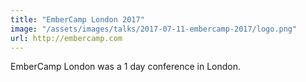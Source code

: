 ```yaml
---
title: "EmberCamp London 2017"
image: "/assets/images/talks/2017-07-11-embercamp-2017/logo.png"
url: http://embercamp.com
---
```


EmberCamp London was a 1 day conference in London.